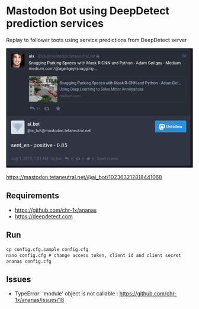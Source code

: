 # Mastodon Bot using DeepDetect prediction services

Replay to follower toots using service predictions from DeepDetect server

![Example](https://raw.githubusercontent.com/alx/an_ai_bot/master/docs/screenshot.png)

https://mastodon.tetaneutral.net/@ai_bot/102363212818441068

## Requirements

- https://github.com/chr-1x/ananas
- https://deepdetect.com

## Run

```
cp config.cfg.sample config.cfg
nano config.cfg # change access token, client id and client secret
ananas config.cfg
```

## Issues

- TypeError: 'module' object is not callable : https://github.com/chr-1x/ananas/issues/18
